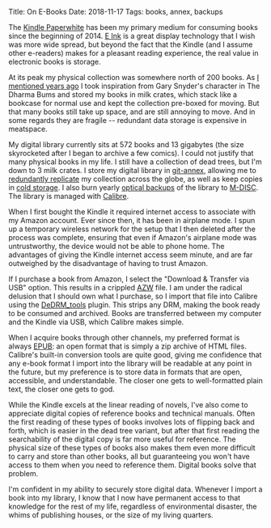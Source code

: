 Title: On E-Books
Date: 2018-11-17
Tags: books, annex, backups

The [Kindle Paperwhite](https://en.wikipedia.org/wiki/Amazon_Kindle#Kindle_Paperwhite_(2nd_generation)) has been my primary medium for consuming books since the beginning of 2014. [E Ink](https://en.wikipedia.org/wiki/E_Ink) is a great display technology that I wish was more wide spread, but beyond the fact that the Kindle (and I assume other e-readers) makes for a pleasant reading experience, the real value in electronic books is storage.

At its peak my physical collection was somewhere north of 200 books. As [I mentioned years ago](/2010/08/on-books/) I took inspiration from Gary Snyder's character in The Dharma Bums and stored my books in milk crates, which stack like a bookcase for normal use and kept the collection pre-boxed for moving. But that many books still take up space, and are still annoying to move. And in some regards they are fragile -- redundant data storage is expensive in meatspace.

My digital library currently sits at 572 books and 13 gigabytes (the size skyrocketed after I began to archive a few comics). I could not justify that many physical books in my life. I still have a collection of dead trees, but I'm down to 3 milk crates. I store my digital library in [git-annex](https://git-annex.branchable.com/), allowing me to [redundantly replicate](/2016/08/rclone/) my collection across the globe, as well as keep copies in [cold storage](/2016/08/storage/). I also burn yearly [optical backups](/2013/05/optical-photo-backups/) of the library to [M-DISC](https://en.wikipedia.org/wiki/M-DISC). The library is managed with [Calibre](https://calibre-ebook.com/).

When I first bought the Kindle it required internet access to associate with my Amazon account. Ever since then, it has been in airplane mode. I spun up a temporary wireless network for the setup that I then deleted after the process was complete, ensuring that even if Amazon's airplane mode was untrustworthy, the device would not be able to phone home. The advantages of giving the Kindle internet access seem minute, and are far outweighed by the disadvantage of having to trust Amazon.

If I purchase a book from Amazon, I select the "Download & Transfer via USB" option. This results in a crippled [AZW](https://en.wikipedia.org/wiki/Kindle_File_Format) file. I am under the radical delusion that I should own what I purchase, so I import that file into Calibre using the [DeDRM_tools](https://github.com/apprenticeharper/DeDRM_tools) plugin. This strips any DRM, making the book ready to be consumed and archived. Books are transferred between my computer and the Kindle via USB, which Calibre makes simple.

When I acquire books through other channels, my preferred format is always [EPUB](https://en.wikipedia.org/wiki/EPUB): an open format that is simply a zip archive of HTML files. Calibre's built-in conversion tools are quite good, giving me confidence that any e-book format I import into the library will be readable at any point in the future, but my preference is to store data in formats that are open, accessible, and understandable. The closer one gets to well-formatted plain text, the closer one gets to god.

While the Kindle excels at the linear reading of novels, I've also come to appreciate digital copies of reference books and technical manuals. Often the first reading of these types of books involves lots of flipping back and forth, which is easier in the dead tree variant, but after that first reading the searchability of the digital copy is far more useful for reference. The physical size of these types of books also makes them even more difficult to carry and store than other books, all but guaranteeing you won't have access to them when you need to reference them. Digital books solve that problem.

I'm confident in my ability to securely store digital data. Whenever I import a book into my library, I know that I now have permanent access to that knowledge for the rest of my life, regardless of environmental disaster, the whims of publishing houses, or the size of my living quarters.

